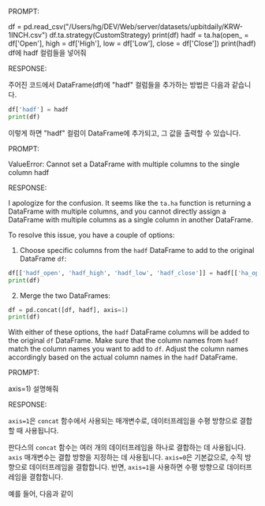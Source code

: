 PROMPT:

df = pd.read\_csv("/Users/hg/DEV/Web/server/datasets/upbitdaily/KRW-1INCH.csv") df.ta.strategy(CustomStrategy) print(df) hadf = ta.ha(open\_ = df\['Open'\], high = df\['High'\], low = df\['Low'\], close = df\['Close'\]) print(hadf) df에 hadf 컬럼들을 넣어줘

RESPONSE:

주어진 코드에서 DataFrame(df)에 "hadf" 컬럼들을 추가하는 방법은 다음과 같습니다.

```python
df['hadf'] = hadf
print(df)
```

이렇게 하면 "hadf" 컬럼이 DataFrame에 추가되고, 그 값을 출력할 수 있습니다.

PROMPT:

ValueError: Cannot set a DataFrame with multiple columns to the single column hadf

RESPONSE:

I apologize for the confusion. It seems like the `ta.ha` function is returning a DataFrame with multiple columns, and you cannot directly assign a DataFrame with multiple columns as a single column in another DataFrame.

To resolve this issue, you have a couple of options:

1. Choose specific columns from the `hadf` DataFrame to add to the original DataFrame `df`:

```python
df[['hadf_open', 'hadf_high', 'hadf_low', 'hadf_close']] = hadf[['ha_open', 'ha_high', 'ha_low', 'ha_close']]
print(df)
```

2. Merge the two DataFrames:

```python
df = pd.concat([df, hadf], axis=1)
print(df)
```

With either of these options, the `hadf` DataFrame columns will be added to the original `df` DataFrame. Make sure that the column names from `hadf` match the column names you want to add to `df`. Adjust the column names accordingly based on the actual column names in the `hadf` DataFrame.

PROMPT:

axis=1) 설명해줘

RESPONSE:

`axis=1`은 `concat` 함수에서 사용되는 매개변수로, 데이터프레임을 수평 방향으로 결합할 때 사용됩니다.

판다스의 `concat` 함수는 여러 개의 데이터프레임을 하나로 결합하는 데 사용됩니다. `axis` 매개변수는 결합 방향을 지정하는 데 사용됩니다. `axis=0`은 기본값으로, 수직 방향으로 데이터프레임을 결합합니다. 반면, `axis=1`을 사용하면 수평 방향으로 데이터프레임을 결합합니다.

예를 들어, 다음과 같이